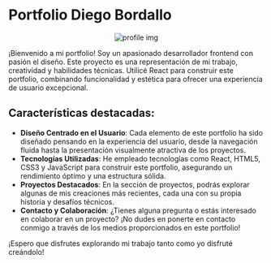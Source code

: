 # Portfolio Diego Bordallo
<p align="center">
<image src="/src/assets/propfile.jpg" alt="profile img">
</p>


¡Bienvenido a mi portfolio! Soy un apasionado desarrollador frontend con pasión el diseño. Este proyecto es una representación de mi trabajo, creatividad y habilidades técnicas. Utilicé React para construir este portfolio, combinando funcionalidad y estética para ofrecer una experiencia de usuario excepcional.

## Características destacadas:

- **Diseño Centrado en el Usuario**: Cada elemento de este portfolio ha sido diseñado pensando en la experiencia del usuario, desde la navegación fluida hasta la presentación visualmente atractiva de los proyectos.
- **Tecnologías Utilizadas**: He empleado tecnologías como React, HTML5, CSS3 y JavaScript para construir este portfolio, asegurando un rendimiento óptimo y una estructura sólida.
- **Proyectos Destacados**: En la sección de proyectos, podrás explorar algunas de mis creaciones más recientes, cada una con su propia historia y desafíos técnicos.
- **Contacto y Colaboración**: ¿Tienes alguna pregunta o estás interesado en colaborar en un proyecto? ¡No dudes en ponerte en contacto conmigo a través de los medios proporcionados en este portfolio!

¡Espero que disfrutes explorando mi trabajo tanto como yo disfruté creándolo!

